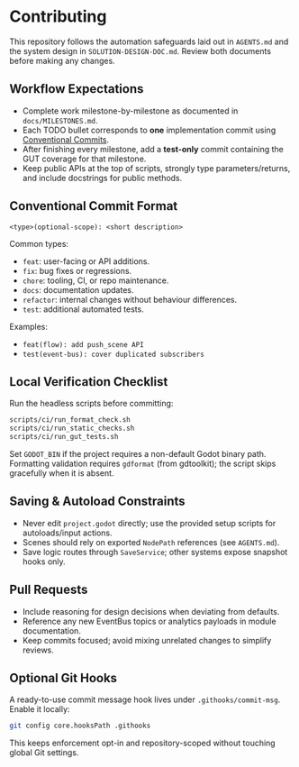 # Contributing

This repository follows the automation safeguards laid out in `AGENTS.md` and the system design in `SOLUTION-DESIGN-DOC.md`. Review both documents before making any changes.

## Workflow Expectations

- Complete work milestone-by-milestone as documented in `docs/MILESTONES.md`.
- Each TODO bullet corresponds to **one** implementation commit using [Conventional Commits](https://www.conventionalcommits.org/).
- After finishing every milestone, add a **test-only** commit containing the GUT coverage for that milestone.
- Keep public APIs at the top of scripts, strongly type parameters/returns, and include docstrings for public methods.

## Conventional Commit Format

```
<type>(optional-scope): <short description>
```

Common types:

- `feat`: user-facing or API additions.
- `fix`: bug fixes or regressions.
- `chore`: tooling, CI, or repo maintenance.
- `docs`: documentation updates.
- `refactor`: internal changes without behaviour differences.
- `test`: additional automated tests.

Examples:

- `feat(flow): add push_scene API`
- `test(event-bus): cover duplicated subscribers`

## Local Verification Checklist

Run the headless scripts before committing:

```bash
scripts/ci/run_format_check.sh
scripts/ci/run_static_checks.sh
scripts/ci/run_gut_tests.sh
```

Set `GODOT_BIN` if the project requires a non-default Godot binary path. Formatting validation requires `gdformat` (from gdtoolkit); the script skips gracefully when it is absent.

## Saving & Autoload Constraints

- Never edit `project.godot` directly; use the provided setup scripts for autoloads/input actions.
- Scenes should rely on exported `NodePath` references (see `AGENTS.md`).
- Save logic routes through `SaveService`; other systems expose snapshot hooks only.

## Pull Requests

- Include reasoning for design decisions when deviating from defaults.
- Reference any new EventBus topics or analytics payloads in module documentation.
- Keep commits focused; avoid mixing unrelated changes to simplify reviews.

## Optional Git Hooks

A ready-to-use commit message hook lives under `.githooks/commit-msg`. Enable it locally:

```bash
git config core.hooksPath .githooks
```

This keeps enforcement opt-in and repository-scoped without touching global Git settings.
